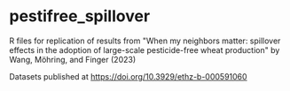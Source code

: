 # pestifree_spillover
R files for replication of results from "When my neighbors matter: spillover effects in the adoption of large-scale pesticide-free wheat production" by Wang, Möhring, and Finger (2023)

Datasets published at https://doi.org/10.3929/ethz-b-000591060  
